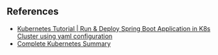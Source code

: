 ## References
- [Kubernetes Tutorial | Run & Deploy Spring Boot Application in K8s Cluster using yaml configuration](https://youtu.be/7o7e8OAAWyg)
- [Complete Kubernetes Summary](https://youtu.be/DCoBcpOA7W4)
